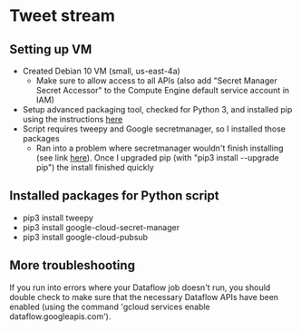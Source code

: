 # Tweet stream

## Setting up VM
* Created Debian 10 VM (small, us-east-4a)
	* Make sure to allow access to all APIs (also add "Secret Manager Secret Accessor" to the Compute Engine default service account in IAM)
* Setup advanced packaging tool, checked for Python 3, and installed pip using the instructions [here](https://www.digitalocean.com/community/tutorials/how-to-install-python-3-and-set-up-a-programming-environment-on-debian-10)
* Script requires tweepy and Google secretmanager, so I installed those packages
	* Ran into a problem where secretmanager wouldn't finish installing (see link [here](https://github.com/grpc/grpc/issues/22815)). Once I upgraded pip (with "pip3 install --upgrade pip") the install finished quickly

## Installed packages for Python script
* pip3 install tweepy
* pip3 install google-cloud-secret-manager
* pip3 install google-cloud-pubsub

## More troubleshooting

If you run into errors where your Dataflow job doesn't run, you should double check to make sure that the necessary Dataflow APIs have been enabled (using the command 'gcloud services enable dataflow.googleapis.com').